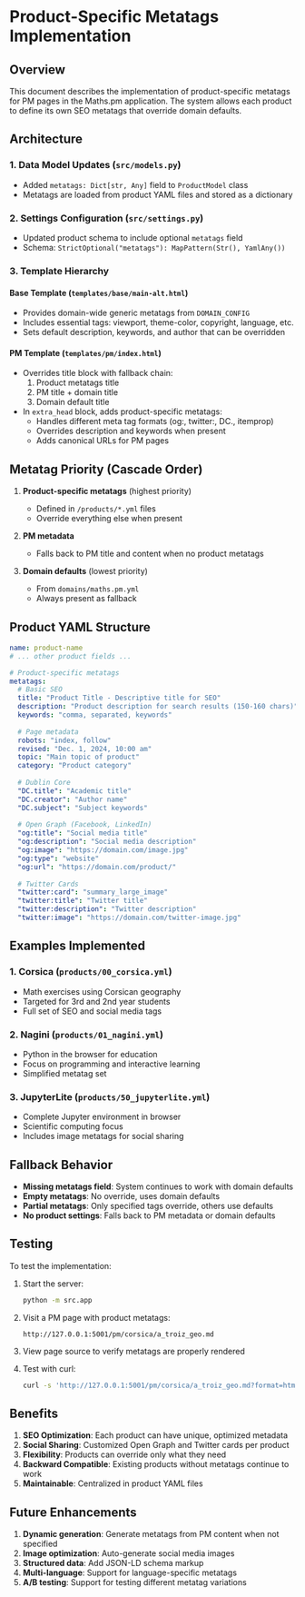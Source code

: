 # Product-Specific Metatags Implementation

## Overview
This document describes the implementation of product-specific metatags for PM pages in the Maths.pm application. The system allows each product to define its own SEO metatags that override domain defaults.

## Architecture

### 1. Data Model Updates (`src/models.py`)
- Added `metatags: Dict[str, Any]` field to `ProductModel` class
- Metatags are loaded from product YAML files and stored as a dictionary

### 2. Settings Configuration (`src/settings.py`)
- Updated product schema to include optional `metatags` field
- Schema: `StrictOptional("metatags"): MapPattern(Str(), YamlAny())`

### 3. Template Hierarchy

#### Base Template (`templates/base/main-alt.html`)
- Provides domain-wide generic metatags from `DOMAIN_CONFIG`
- Includes essential tags: viewport, theme-color, copyright, language, etc.
- Sets default description, keywords, and author that can be overridden

#### PM Template (`templates/pm/index.html`)
- Overrides title block with fallback chain:
  1. Product metatags title
  2. PM title + domain title  
  3. Domain default title
- In `extra_head` block, adds product-specific metatags:
  - Handles different meta tag formats (og:, twitter:, DC., itemprop)
  - Overrides description and keywords when present
  - Adds canonical URLs for PM pages

## Metatag Priority (Cascade Order)

1. **Product-specific metatags** (highest priority)
   - Defined in `/products/*.yml` files
   - Override everything else when present

2. **PM metadata** 
   - Falls back to PM title and content when no product metatags

3. **Domain defaults** (lowest priority)
   - From `domains/maths.pm.yml`
   - Always present as fallback

## Product YAML Structure

```yaml
name: product-name
# ... other product fields ...

# Product-specific metatags
metatags:
  # Basic SEO
  title: "Product Title - Descriptive title for SEO"
  description: "Product description for search results (150-160 chars)"
  keywords: "comma, separated, keywords"
  
  # Page metadata
  robots: "index, follow"
  revised: "Dec. 1, 2024, 10:00 am"
  topic: "Main topic of product"
  category: "Product category"
  
  # Dublin Core
  "DC.title": "Academic title"
  "DC.creator": "Author name"
  "DC.subject": "Subject keywords"
  
  # Open Graph (Facebook, LinkedIn)
  "og:title": "Social media title"
  "og:description": "Social media description"
  "og:image": "https://domain.com/image.jpg"
  "og:type": "website"
  "og:url": "https://domain.com/product/"
  
  # Twitter Cards
  "twitter:card": "summary_large_image"
  "twitter:title": "Twitter title"
  "twitter:description": "Twitter description"
  "twitter:image": "https://domain.com/twitter-image.jpg"
```

## Examples Implemented

### 1. Corsica (`products/00_corsica.yml`)
- Math exercises using Corsican geography
- Targeted for 3rd and 2nd year students
- Full set of SEO and social media tags

### 2. Nagini (`products/01_nagini.yml`)
- Python in the browser for education
- Focus on programming and interactive learning
- Simplified metatag set

### 3. JupyterLite (`products/50_jupyterlite.yml`)
- Complete Jupyter environment in browser
- Scientific computing focus
- Includes image metatags for social sharing

## Fallback Behavior

- **Missing metatags field**: System continues to work with domain defaults
- **Empty metatags**: No override, uses domain defaults
- **Partial metatags**: Only specified tags override, others use defaults
- **No product settings**: Falls back to PM metadata or domain defaults

## Testing

To test the implementation:

1. Start the server:
   ```bash
   python -m src.app
   ```

2. Visit a PM page with product metatags:
   ```
   http://127.0.0.1:5001/pm/corsica/a_troiz_geo.md
   ```

3. View page source to verify metatags are properly rendered

4. Test with curl:
   ```bash
   curl -s 'http://127.0.0.1:5001/pm/corsica/a_troiz_geo.md?format=html' | grep -E 'meta|title'
   ```

## Benefits

1. **SEO Optimization**: Each product can have unique, optimized metadata
2. **Social Sharing**: Customized Open Graph and Twitter cards per product
3. **Flexibility**: Products can override only what they need
4. **Backward Compatible**: Existing products without metatags continue to work
5. **Maintainable**: Centralized in product YAML files

## Future Enhancements

1. **Dynamic generation**: Generate metatags from PM content when not specified
2. **Image optimization**: Auto-generate social media images
3. **Structured data**: Add JSON-LD schema markup
4. **Multi-language**: Support for language-specific metatags
5. **A/B testing**: Support for testing different metatag variations
